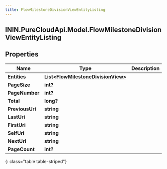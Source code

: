 ```yaml
---
title: FlowMilestoneDivisionViewEntityListing
---
```

## ININ.PureCloudApi.Model.FlowMilestoneDivisionViewEntityListing

## Properties

|Name | Type | Description | Notes|
|------------ | ------------- | ------------- | -------------|
| **Entities** | [**List&lt;FlowMilestoneDivisionView&gt;**](FlowMilestoneDivisionView.html) |  | [optional] |
| **PageSize** | **int?** |  | [optional] |
| **PageNumber** | **int?** |  | [optional] |
| **Total** | **long?** |  | [optional] |
| **PreviousUri** | **string** |  | [optional] |
| **LastUri** | **string** |  | [optional] |
| **FirstUri** | **string** |  | [optional] |
| **SelfUri** | **string** |  | [optional] |
| **NextUri** | **string** |  | [optional] |
| **PageCount** | **int?** |  | [optional] |
{: class="table table-striped"}


